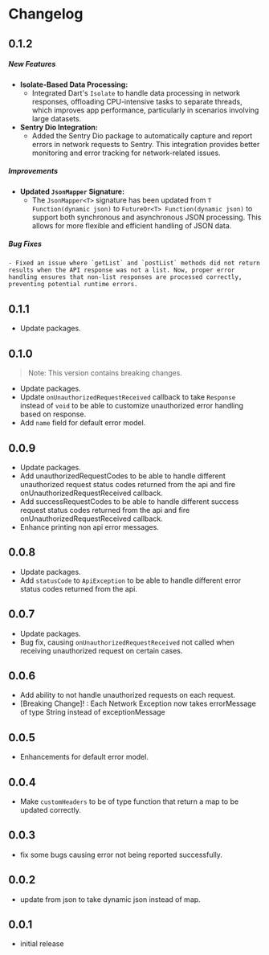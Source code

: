# Changelog

## 0.1.2

##### New Features
- **Isolate-Based Data Processing:**
    - Integrated Dart's `Isolate` to handle data processing in network responses, offloading CPU-intensive tasks to separate threads, which improves app performance, particularly in scenarios involving large datasets. 
- **Sentry Dio Integration:**
    - Added the Sentry Dio package to automatically capture and report errors in network requests to Sentry. This integration provides better monitoring and error tracking for network-related issues.

##### Improvements
- **Updated `JsonMapper` Signature:**
    - The `JsonMapper<T>` signature has been updated from `T Function(dynamic json)` to `FutureOr<T> Function(dynamic json)` to support both synchronous and asynchronous JSON processing. This allows for more flexible and efficient handling of JSON data.

##### Bug Fixes
    - Fixed an issue where `getList` and `postList` methods did not return results when the API response was not a list. Now, proper error handling ensures that non-list responses are processed correctly, preventing potential runtime errors.

## 0.1.1
- Update packages.

## 0.1.0
> Note: This version contains breaking changes.

- Update packages.
- Update `onUnauthorizedRequestReceived` callback to take `Response` instead of `void` to be able to customize unauthorized error handling based on response.
- Add `name` field for default error model.

## 0.0.9
- Update packages.
- Add unauthorizedRequestCodes to be able to handle different unauthorized request status codes returned from the api and fire onUnauthorizedRequestReceived callback.
- Add successRequestCodes to be able to handle different success request status codes returned from the api and fire onUnauthorizedRequestReceived callback.
- Enhance printing non api error messages.

## 0.0.8
- Update packages.
- Add `statusCode` to `ApiException` to be able to handle different error status codes returned from the api.


## 0.0.7
- Update packages.
- Bug fix, causing `onUnauthorizedRequestReceived` not called when receiving unauthorized request on certain cases.


## 0.0.6
- Add ability to not handle unauthorized requests on each request.
- [Breaking Change]! : Each Network Exception now takes errorMessage of type String instead of exceptionMessage

## 0.0.5 
- Enhancements for default error model.

## 0.0.4
- Make `customHeaders` to be of type function that return a map to be updated correctly.

## 0.0.3
- fix some bugs causing error not being reported successfully.

## 0.0.2
- update from json to take dynamic json instead of map.

## 0.0.1 
- initial release

